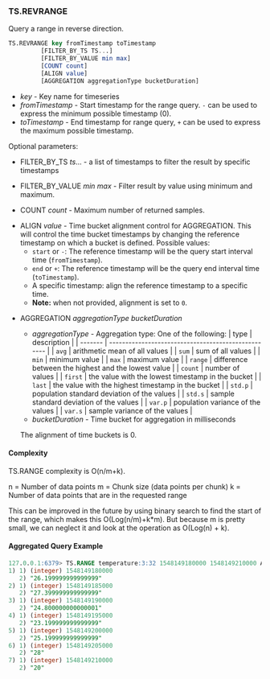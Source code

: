 ### TS.REVRANGE

Query a range in reverse direction.

```sql
TS.REVRANGE key fromTimestamp toTimestamp
         [FILTER_BY_TS TS...]
         [FILTER_BY_VALUE min max]
         [COUNT count]
         [ALIGN value]
         [AGGREGATION aggregationType bucketDuration]
```

- _key_ - Key name for timeseries
- _fromTimestamp_ - Start timestamp for the range query. `-` can be used to express the minimum possible timestamp (0).
- _toTimestamp_ - End timestamp for range query, `+` can be used to express the maximum possible timestamp.

Optional parameters:

- FILTER_BY_TS _ts_... - a list of timestamps to filter the result by specific timestamps
- FILTER_BY_VALUE _min_ _max_ - Filter result by value using minimum and maximum.

- COUNT _count_ - Maximum number of returned samples.

* ALIGN _value_ - Time bucket alignment control for AGGREGATION. This will control the time bucket timestamps by changing the reference timestamp on which a bucket is defined.
     Possible values:
     * `start` or `-`: The reference timestamp will be the query start interval time (`fromTimestamp`).
     * `end` or `+`: The reference timestamp will be the query end interval time (`toTimestamp`).
     * A specific timestamp: align the reference timestamp to a specific time.
     * **Note:** when not provided, alignment is set to `0`.

- AGGREGATION _aggregationType_ _bucketDuration_
  - _aggregationType_ - Aggregation type: One of the following:
    | type    | description                                         |
    | ------- | --------------------------------------------------- |
    | `avg`   | arithmetic mean of all values                       |
    | `sum`   | sum of all values                                   |
    | `min`   | minimum value                                       |
    | `max`   | maximum value                                       |
    | `range` | difference between the highest and the lowest value |
    | `count` | number of values                                    |
    | `first` | the value with the lowest timestamp in the bucket   |
    | `last`  | the value with the highest timestamp in the bucket  |
    | `std.p` | population standard deviation of the values         |
    | `std.s` | sample standard deviation of the values             |
    | `var.p` | population variance of the values                   |
    | `var.s` | sample variance of the values                       |
  - _bucketDuration_ - Time bucket for aggregation in milliseconds

  The alignment of time buckets is 0.

#### Complexity

TS.RANGE complexity is O(n/m+k).

n = Number of data points
m = Chunk size (data points per chunk)
k = Number of data points that are in the requested range

This can be improved in the future by using binary search to find the start of the range, which makes this O(Log(n/m)+k*m).
But because m is pretty small, we can neglect it and look at the operation as O(Log(n) + k).

#### Aggregated Query Example

```sql
127.0.0.1:6379> TS.RANGE temperature:3:32 1548149180000 1548149210000 AGGREGATION avg 5000
1) 1) (integer) 1548149180000
   2) "26.199999999999999"
2) 1) (integer) 1548149185000
   2) "27.399999999999999"
3) 1) (integer) 1548149190000
   2) "24.800000000000001"
4) 1) (integer) 1548149195000
   2) "23.199999999999999"
5) 1) (integer) 1548149200000
   2) "25.199999999999999"
6) 1) (integer) 1548149205000
   2) "28"
7) 1) (integer) 1548149210000
   2) "20"
```
